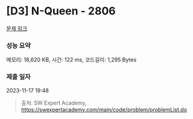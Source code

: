 # [D3] N-Queen - 2806 

[문제 링크](https://swexpertacademy.com/main/code/problem/problemDetail.do?contestProbId=AV7GKs06AU0DFAXB) 

### 성능 요약

메모리: 18,620 KB, 시간: 122 ms, 코드길이: 1,295 Bytes

### 제출 일자

2023-11-17 19:48



> 출처: SW Expert Academy, https://swexpertacademy.com/main/code/problem/problemList.do